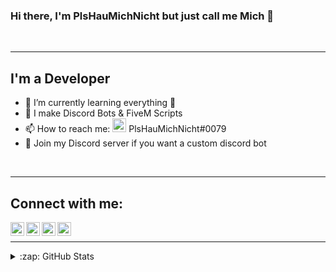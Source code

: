 ### Hi there, I'm PlsHauMichNicht but just call me Mich 👋

<br />

---

## I'm a Developer

- 🌱 I’m currently learning everything 🤣
- 👀 I make Discord Bots & FiveM Scripts
- 📫 How to reach me: [<img alt="Discord" width="22px" src="https://github.com/gilbarbara/logos/blob/master/logos/discord.svg" />](https://discord.com/users/477108488653373478) PlsHauMichNicht#0079
- 📱 Join my Discord server if you want a custom discord bot 
<br />

---

## Connect with me:

[<img align="left" alt="Discord" width="22px" src="https://github.com/gilbarbara/logos/blob/master/logos/discord.svg" />](https://discord.gg/swTPK6rfFd)
[<img align="left" alt="Twitter" width="22px" src="https://cdn.jsdelivr.net/npm/simple-icons@v3/icons/twitter.svg" />](https://twitter.com/MichDevelopment)
[<img align="left" alt="Instagram" width="22px" src="https://cdn.jsdelivr.net/npm/simple-icons@v3/icons/instagram.svg" />](https://www.instagram.com/plshaumichnicht)
[<img align="left" alt="Instagram" width="22px" src="https://github.com/gilbarbara/logos/blob/master/logos/patreon.svg" />](https://www.patreon.com/michdevelopment)

<br />

---

<details>
  <summary>:zap: GitHub Stats</summary>

  <img align="left" alt="Mich'S GitHub Stats" src="https://github-readme-stats.codestackr.vercel.app/api?username=plshaumichnicht&show_icons=true&hide_border=true" />

</details>
